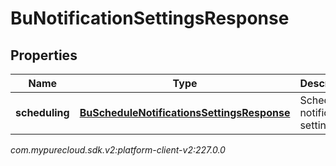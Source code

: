 # BuNotificationSettingsResponse


## Properties

| Name | Type | Description | Notes |
| ------------ | ------------- | ------------- | ------------- |
| **scheduling** | [**BuScheduleNotificationsSettingsResponse**](BuScheduleNotificationsSettingsResponse) | Schedule notification settings |  [optional] |




_com.mypurecloud.sdk.v2:platform-client-v2:227.0.0_
